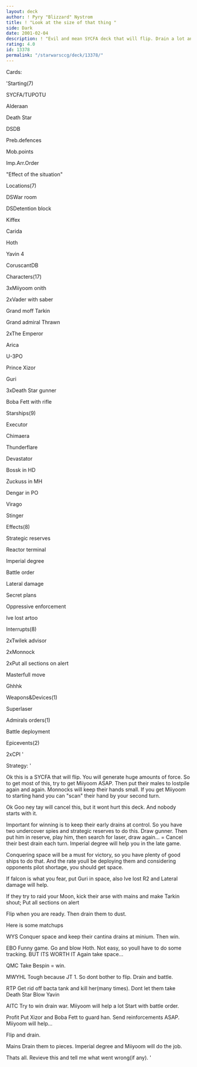 ```yaml
---
layout: deck
author: ! Pyry "Blizzard" Nystrom
title: ! "Look at the size of that thing "
side: Dark
date: 2001-02-04
description: ! "Evil and mean SYCFA deck that will flip. Drain a lot and minimize theirs."
rating: 4.0
id: 13378
permalink: "/starwarsccg/deck/13378/"
---
```

Cards: 

'Starting(7)

SYCFA/TUPOTU

Alderaan

Death Star

DSDB

Preb.defences

Mob.points

Imp.Arr.Order

"Effect of the situation"


Locations(7)

DSWar room

DSDetention block

Kiffex

Carida

Hoth

Yavin 4

CoruscantDB


Characters(17)

3xMiiyoom onith

2xVader with saber

Grand moff Tarkin

Grand admiral Thrawn

2xThe Emperor

Arica

U-3PO

Prince Xizor

Guri

3xDeath Star gunner

Boba Fett with rifle


Starships(9)

Executor

Chimaera

Thunderflare

Devastator

Bossk in HD

Zuckuss in MH

Dengar in PO

Virago

Stinger


Effects(8)

Strategic reserves

Reactor terminal

Imperial degree

Battle order

Lateral damage

Secret plans

Oppressive enforcement

Ive lost artoo


Interrupts(8)

2xTwilek advisor

2xMonnock

2xPut all sections on alert

Masterfull move

Ghhhk


Weapons&Devices(1)

Superlaser


Admirals orders(1)

Battle deployment


Epicevents(2)

2xCPI '

Strategy: '

Ok this is a SYCFA that will flip. You will generate huge amounts of force. So to get most of this, try to get Miiyoom ASAP. Then put their males to lostpile again and again. Monnocks will keep their hands small. If you get Miiyoom to starting hand you can "scan" their hand by your second turn. 

Ok Goo ney tay will cancel this, but it wont hurt this deck. And nobody starts with it. 


Important for winning is to keep their early drains at control. So you have two undercover spies and strategic reserves to do this. Draw gunner. Then put him in reserve, play him, then search for laser, draw again... = Cancel their best drain each turn. Imperial degree will help you in the late game.


Conquering space will be a must for victory, so you have plenty of good ships to do that. And the rate youll be deploying them and considering opponents pilot shortage, you should get space.


If falcon is what you fear, put Guri in space, also Ive lost R2 and Lateral damage will help.


If they try to raid your Moon, kick their arse with mains and make Tarkin shout; Put all sections on alert


Flip when you are ready. Then drain them to dust.


Here is some matchups


WYS Conquer space and keep their cantina drains at minium. Then win.


EBO Funny game. Go and blow Hoth. Not easy, so youll have to do some tracking. BUT ITS WORTH IT Again take space...


QMC Take Bespin = win.


MWYHL Tough because JT 1. So dont bother to flip. Drain and battle. 


RTP Get rid off bacta tank and kill her(many times). Dont let them take Death Star Blow Yavin


AITC Try to win drain war. Miiyoom will help a lot Start with battle order.


Profit Put Xizor and Boba Fett to guard han. Send reinforcements ASAP. Miiyoom will help...

Flip and drain.


Mains Drain them to pieces. Imperial degree and Miiyoom will do the job.


Thats all. Revieve this and tell me what went wrong(if any).    '
